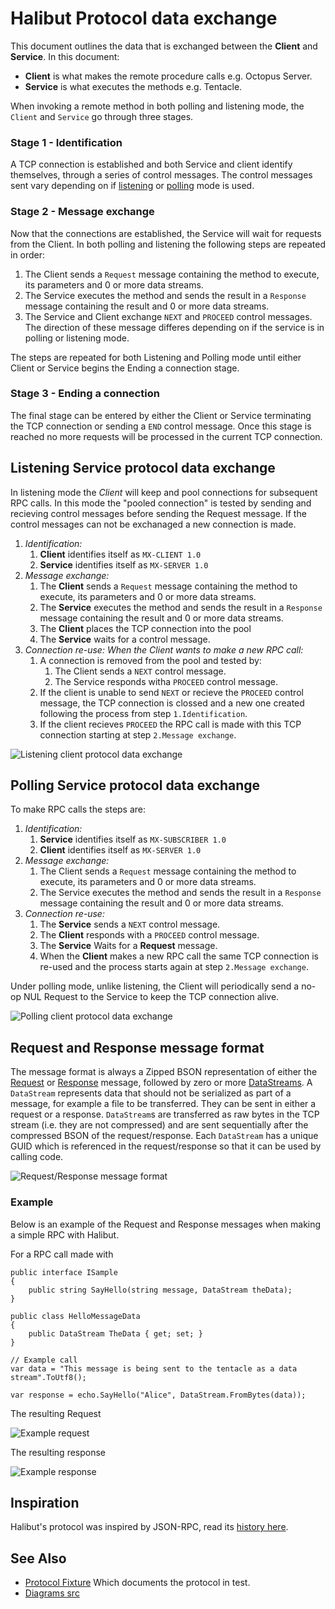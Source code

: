 # Halibut Protocol data exchange

This document outlines the data that is exchanged between the **Client** and **Service**. In this document:

 - **Client** is what makes the remote procedure calls e.g. Octopus Server.
 - **Service** is what executes the methods e.g. Tentacle. 


When invoking a remote method in both polling and listening mode, the `Client` and `Service` go through three stages.

 ### Stage 1 - Identification
 
  A TCP connection is established and both Service and client identify themselves, through a series of control messages. The control messages sent vary depending on if [listening](#listening-service-protocol-data-exchange) or [polling](#polling-service-protocol-data-exchange) mode is used.

### Stage 2 - Message exchange

Now that the connections are established, the Service will wait for requests from the Client. In both polling and listening the following steps are repeated in order:

1. The Client sends a `Request` message containing the method to execute, its parameters and 0 or more data streams.
2. The Service executes the method and sends the result in a `Response` message containing the result and 0 or more data streams.
3. The Service and Client exchange `NEXT` and `PROCEED` control messages. The direction of these message differes depending on if the service is in polling or listening mode.



The steps are repeated for both Listening and Polling mode until either Client or Service begins the Ending a connection stage.

### Stage 3 - Ending a connection

The final stage can be entered by either the Client or Service terminating the TCP connection or sending a `END` control message. Once this stage is reached no more requests will be processed in the current TCP connection.

## Listening Service protocol data exchange

In listening mode the *Client* will keep and pool connections for subsequent RPC calls. In this mode the "pooled connection" is tested by sending and recieving control messages before sending the Request message. If the control messages can not be exchanaged a new connection is made.

1. *Identification:*
    1. **Client** identifies itself as `MX-CLIENT 1.0`
    2. **Service** identifies itself as `MX-SERVER 1.0`
2. *Message exchange:*
    1. The **Client** sends a `Request` message containing the method to execute, its parameters and 0 or more data streams.
    2. The **Service** executes the method and sends the result in a `Response` message containing the result and 0 or more data streams.
    3. The **Client** places the TCP connection into the pool
    4. The **Service** waits for a control message.
3. *Connection re-use: When the Client wants to make a new RPC call:*
    1. A connection is removed from the pool and tested by:
        1. The Client sends a `NEXT` control message.
        2. The Service responds witha `PROCEED` control message.
    2. If the client is unable to send `NEXT` or recieve the `PROCEED` control message, the TCP connection is clossed and a new one created following the process from step `1.Identification`.
    3. If the client recieves `PROCEED` the RPC call is made with this TCP connection starting at step `2.Message exchange`.



![Listening client protocol data exchange](images/listeningprotocoldata.png)

## Polling Service protocol data exchange

To make RPC calls the steps are:

1. *Identification:*
    1. **Service** identifies itself as `MX-SUBSCRIBER 1.0`
    2. **Client** identifies itself as `MX-SERVER 1.0`
2. *Message exchange:*
    1. The Client sends a `Request` message containing the method to execute, its parameters and 0 or more data streams.
    2. The Service executes the method and sends the result in a `Response` message containing the result and 0 or more data streams.
3. *Connection re-use:*
    1. The **Service** sends a `NEXT` control message.
    2. The **Client** responds with a `PROCEED` control message.
    3. The **Service** Waits for a **Request** message.
    4. When the **Client** makes a new RPC call the same TCP connection is re-used and the process starts again at step `2.Message exchange`.

Under polling mode, unlike listening, the Client will periodically send a no-op NUL Request to the Service to keep the TCP connection alive.

![Polling client protocol data exchange](images/pollingprotocoldata.png)

## Request and Response message format

The message format is always a Zipped BSON representation of either the [Request](../source/Halibut/Transport/Protocol/RequestMessage.cs) or [Response](../source/Halibut/Transport/Protocol/ResponseMessage.cs) message, followed by zero or more [DataStreams](../source/Halibut/DataStream.cs). A `DataStream` represents data that should not be serialized as part of a message, for example a file to be transferred. They can be sent in either a request or a response. `DataStream`s are transferred as raw bytes in the TCP stream (i.e. they are not compressed) and are sent sequentially after the compressed BSON of the request/response. Each `DataStream` has a unique GUID which is referenced in the request/response so that it can be used by calling code.

![Request/Response message format](images/message-format.png)


### Example 

Below is an example of the Request and Response messages when making a simple RPC with Halibut.

For a RPC call made with
```
public interface ISample
{
    public string SayHello(string message, DataStream theData);
}

public class HelloMessageData
{
    public DataStream TheData { get; set; }
}

// Example call
var data = "This message is being sent to the tentacle as a data stream".ToUtf8();

var response = echo.SayHello("Alice", DataStream.FromBytes(data));
```

The resulting Request

![Example request](images/example-request.png)

The resulting response

![Example response](images/example-response.png)


## Inspiration

Halibut's protocol was inspired by JSON-RPC, read its [history here](https://www.codeproject.com/Articles/554692/Halibut-a-secure-communication-stack-for-NET-Mono).

## See Also

* [Protocol Fixture](../source/Halibut.Tests/ProtocolFixture.cs) Which documents the protocol in test.
* [Diagrams src](https://whimsical.com/halibut-protocol-S4zyHWADysGLbqcFxUQK3V)